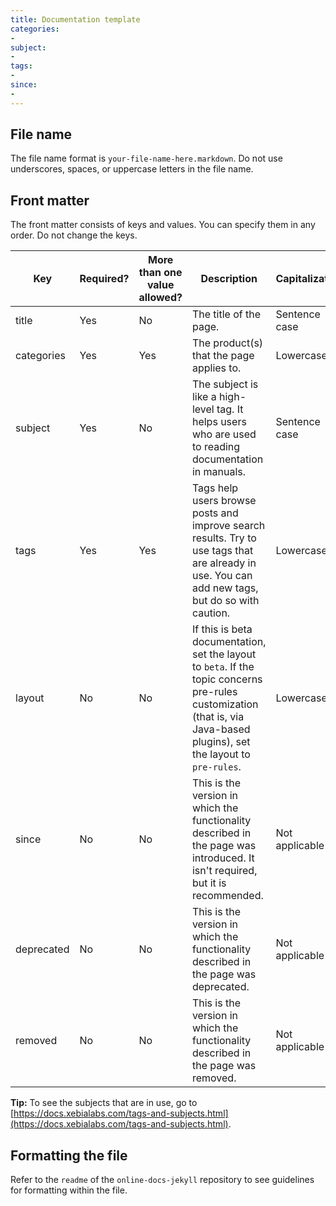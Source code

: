```yaml
---
title: Documentation template
categories:
- 
subject:
- 
tags:
-
since:
-   
---
```


## File name

The file name format is `your-file-name-here.markdown`. Do not use underscores, spaces, or uppercase letters in the file name.

## Front matter

The front matter consists of keys and values. You can specify them in any order. Do not change the keys.

| Key | Required? | More than one value allowed? | Description | Capitalization | Spaces allowed? | Example |
| --- | --------- | ---------------------------- | ----------- | -------------- | --------------- | ------- |
| title | Yes | No | The title of the page. | Sentence case | Yes | Create a new role |
| categories | Yes | Yes | The product(s) that the page applies to. | Lowercase | No | xl-deploy, xl-release |
| subject | Yes | No | The subject is like a high-level tag. It helps users who are used to reading documentation in manuals. | Sentence case | Yes | Security |
| tags | Yes | Yes | Tags help users browse posts and improve search results. Try to use tags that are already in use. You can add new tags, but do so with caution. | Lowercase | Yes | role, permissions, user management |
| layout | No | No | If this is beta documentation, set the layout to <code>beta</code>. If the topic concerns pre-rules customization (that is, via Java-based plugins), set the layout to <code>pre-rules</code>. | Lowercase | No | beta |
| since | No | No | This is the version in which the functionality described in the page was introduced. It isn't required, but it is recommended. | Not applicable | Not applicable | 3.9.0 |
| deprecated | No | No | This is the version in which the functionality described in the page was deprecated. | Not applicable | Not applicable | 4.0.0 |
| removed | No | No | This is the version in which the functionality described in the page was removed. | Not applicable | Not applicable | 4.5.0 |

**Tip:** To see the subjects that are in use, go to [https://docs.xebialabs.com/tags-and-subjects.html](https://docs.xebialabs.com/tags-and-subjects.html).

## Formatting the file

Refer to the `readme` of the `online-docs-jekyll` repository to see guidelines for formatting within the file.
